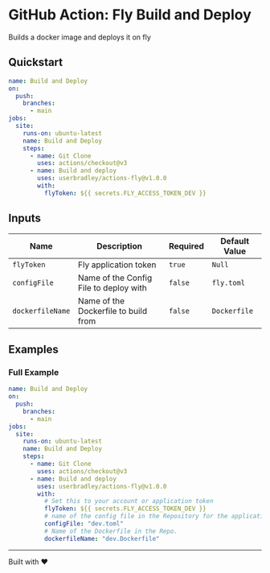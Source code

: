 # GitHub Action: Fly Build and Deploy

Builds a docker image and deploys it on fly

## Quickstart

```yaml
name: Build and Deploy
on:
  push:
    branches:
      - main
jobs:
  site:
    runs-on: ubuntu-latest
    name: Build and Deploy
    steps:
      - name: Git Clone
        uses: actions/checkout@v3
      - name: Build and deploy 
        uses: userbradley/actions-fly@v1.0.0
        with:
          flyToken: ${{ secrets.FLY_ACCESS_TOKEN_DEV }}
```
## Inputs

| Name | Description | Required | Default Value |
|------|-------------|----------|---------------|
| `flyToken` | Fly application token | `true` | `Null` |
| `configFile` | Name of the Config File to deploy with | `false` | `fly.toml` |
| `dockerfileName` | Name of the Dockerfile to build from | `false` | `Dockerfile` |

## Examples

### Full Example

```yaml
name: Build and Deploy
on:
  push:
    branches:
      - main
jobs:
  site:
    runs-on: ubuntu-latest
    name: Build and Deploy
    steps:
      - name: Git Clone
        uses: actions/checkout@v3
      - name: Build and deploy
        uses: userbradley/actions-fly@v1.0.0
        with:
          # Set this to your account or application token
          flyToken: ${{ secrets.FLY_ACCESS_TOKEN_DEV }}
          # name of the config file in the Repository for the application
          configFile: "dev.toml"
          # Name of the Dockerfile in the Repo.
          dockerfileName: "dev.Dockerfile"
```
---
Built with ❤️
